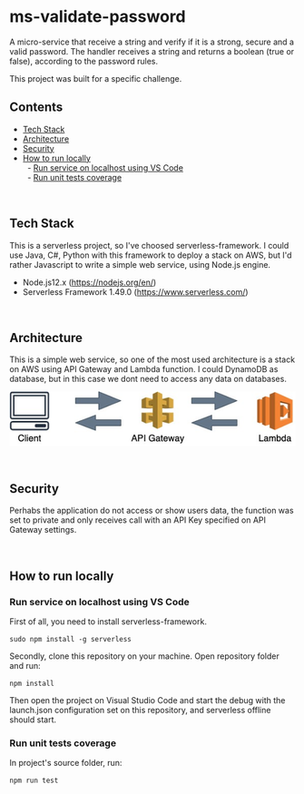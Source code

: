 # ms-validate-password

A micro-service that receive a string and verify if it is a strong, secure and a valid password.
The handler receives a string and returns a boolean (true or false), according to the password rules.

This project was built for a specific challenge.
<br />

## Contents

- [Tech Stack](#techstack)  
- [Architecture](#architecture)  
- [Security](#security)  
- [How to run locally](#howrunlocally)  
&nbsp; - [Run service on localhost using VS Code](#runlocalhost)  
&nbsp; - [Run unit tests coverage](#runtestcoverage)  

<br />

## Tech Stack<a name="techstack"></a>

This is a serverless project, so I've choosed serverless-framework. I could use Java, C#, Python with this framework to deploy a stack on AWS, but I'd rather Javascript to write a simple web service, using Node.js engine.

- Node.js12.x (https://nodejs.org/en/)
- Serverless Framework 1.49.0 (https://www.serverless.com/)

<br />

## Architecture<a name="architecture"></a>

This is a simple web service, so one of the most used architecture is a stack on AWS using API Gateway and Lambda function. I could DynamoDB as database, but in this case we dont need to access any data on databases.

![picture](src/docs/architecture.jpg)

<br />

## Security<a name="security"></a>

Perhabs the application do not access or show users data, the function was set to private and only receives call with an API Key specified on API Gateway settings.

<br />

## How to run locally<a name="runlocalhost"></a>

### Run service on localhost using VS Code<a name="runlocalhost"></a>
  First of all, you need to install serverless-framework.
  
  ```
  sudo npm install -g serverless
  ```

  Secondly, clone this repository on your machine. Open repository folder and run:

  ```
  npm install
  ```

  Then open the project on Visual Studio Code and start the debug with the launch.json configuration set on this repository, and serverless offline should start.


### Run unit tests coverage<a name="runtestcoverage"></a>
  In project's source folder, run:

  ```
  npm run test
  ```

